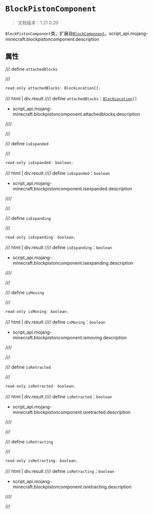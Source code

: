 # `BlockPistonComponent`

> 文档版本：1.21.0.20

`BlockPistonComponent`类，扩展自[`BlockComponent`](./blockcomponent.md)。script_api.mojang-minecraft.blockpistoncomponent.description

## 属性

/// define
`attachedBlocks`


///

```js
read-only attachedBlocks: BlockLocation[];
```

/// html | div.result
//// define
`attachedBlocks`：<code><a href="../blocklocation/">BlockLocation</a>[]</code>

- script_api.mojang-minecraft.blockpistoncomponent.attachedblocks.description


////

///


/// define
`isExpanded`


///

```js
read-only isExpanded: boolean;
```

/// html | div.result
//// define
`isExpanded`：`boolean`

- script_api.mojang-minecraft.blockpistoncomponent.isexpanded.description


////

///


/// define
`isExpanding`


///

```js
read-only isExpanding: boolean;
```

/// html | div.result
//// define
`isExpanding`：`boolean`

- script_api.mojang-minecraft.blockpistoncomponent.isexpanding.description


////

///


/// define
`isMoving`


///

```js
read-only isMoving: boolean;
```

/// html | div.result
//// define
`isMoving`：`boolean`

- script_api.mojang-minecraft.blockpistoncomponent.ismoving.description


////

///


/// define
`isRetracted`


///

```js
read-only isRetracted: boolean;
```

/// html | div.result
//// define
`isRetracted`：`boolean`

- script_api.mojang-minecraft.blockpistoncomponent.isretracted.description


////

///


/// define
`isRetracting`


///

```js
read-only isRetracting: boolean;
```

/// html | div.result
//// define
`isRetracting`：`boolean`

- script_api.mojang-minecraft.blockpistoncomponent.isretracting.description


////

///

